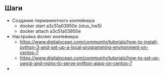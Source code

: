 ## Шаги
- Создание перманентного контейнера
    - docker start a3c51a03950e (otus_hw5)
    - docker attach a3c51a03950e
- Настройка docker контейнера: 
    - https://www.digitalocean.com/community/tutorials/how-to-install-python-3-and-set-up-a-local-programming-environment-on-centos-7
    - https://www.digitalocean.com/community/tutorials/how-to-set-up-uwsgi-and-nginx-to-serve-python-apps-on-centos-7
- 